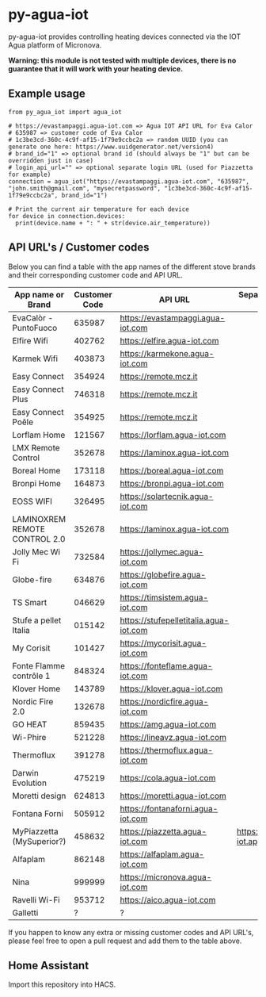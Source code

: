 # py-agua-iot

py-agua-iot provides controlling heating devices connected via the IOT Agua platform of Micronova.

**Warning: this module is not tested with multiple devices, there is no guarantee that it will work with your heating device.**

## Example usage

```
from py_agua_iot import agua_iot

# https://evastampaggi.agua-iot.com => Agua IOT API URL for Eva Calor
# 635987 => customer code of Eva Calor
# 1c3be3cd-360c-4c9f-af15-1f79e9ccbc2a => random UUID (you can generate one here: https://www.uuidgenerator.net/version4)
# brand_id="1" => optional brand id (should always be "1" but can be overridden just in case)
# login_api_url="" => optional separate login URL (used for Piazzetta for example)
connection = agua_iot("https://evastampaggi.agua-iot.com", "635987", "john.smith@gmail.com", "mysecretpassword", "1c3be3cd-360c-4c9f-af15-1f79e9ccbc2a", brand_id="1")

# Print the current air temperature for each device
for device in connection.devices:
  print(device.name + ": " + str(device.air_temperature))
```

## API URL's / Customer codes

Below you can find a table with the app names of the different stove brands and their corresponding customer code and API URL.

| App name or Brand             | Customer Code | API URL                                | Separate login URL (only needed if specified)           |
| ----------------------------- | ------------- | -------------------------------------- | ------------------------------------------------------- |
| EvaCalòr - PuntoFuoco         | 635987        | https://evastampaggi.agua-iot.com      |                                                         |
| Elfire Wifi                   | 402762        | https://elfire.agua-iot.com            |                                                         |
| Karmek Wifi                   | 403873        | https://karmekone.agua-iot.com         |                                                         |
| Easy Connect                  | 354924        | https://remote.mcz.it                  |                                                         |
| Easy Connect Plus             | 746318        | https://remote.mcz.it                  |                                                         |
| Easy Connect Poêle            | 354925        | https://remote.mcz.it                  |                                                         |
| Lorflam Home                  | 121567        | https://lorflam.agua-iot.com           |                                                         |
| LMX Remote Control            | 352678        | https://laminox.agua-iot.com           |                                                         |
| Boreal Home                   | 173118        | https://boreal.agua-iot.com            |                                                         |
| Bronpi Home                   | 164873        | https://bronpi.agua-iot.com            |                                                         |
| EOSS WIFI                     | 326495        | https://solartecnik.agua-iot.com       |                                                         |
| LAMINOXREM REMOTE CONTROL 2.0 | 352678        | https://laminox.agua-iot.com           |                                                         |
| Jolly Mec Wi Fi               | 732584        | https://jollymec.agua-iot.com          |                                                         |
| Globe-fire                    | 634876        | https://globefire.agua-iot.com         |                                                         |
| TS Smart                      | 046629        | https://timsistem.agua-iot.com         |                                                         |
| Stufe a pellet Italia         | 015142        | https://stufepelletitalia.agua-iot.com |                                                         |
| My Corisit                    | 101427        | https://mycorisit.agua-iot.com         |                                                         |
| Fonte Flamme contrôle 1       | 848324        | https://fonteflame.agua-iot.com        |                                                         |
| Klover Home                   | 143789        | https://klover.agua-iot.com            |                                                         |
| Nordic Fire 2.0               | 132678        | https://nordicfire.agua-iot.com        |                                                         |
| GO HEAT                       | 859435        | https://amg.agua-iot.com               |                                                         |
| Wi-Phire                      | 521228        | https://lineavz.agua-iot.com           |                                                         |
| Thermoflux                    | 391278        | https://thermoflux.agua-iot.com        |                                                         |
| Darwin Evolution              | 475219        | https://cola.agua-iot.com              |                                                         |
| Moretti design                | 624813        | https://moretti.agua-iot.com           |                                                         |
| Fontana Forni                 | 505912        | https://fontanaforni.agua-iot.com      |                                                         |
| MyPiazzetta (MySuperior?)     | 458632        | https://piazzetta.agua-iot.com         | https://piazzetta-iot.app2cloud.it/api/bridge/endpoint/ |
| Alfaplam                      | 862148        | https://alfaplam.agua-iot.com          |                                                         |
| Nina                          | 999999        | https://micronova.agua-iot.com         |                                                         |
| Ravelli Wi-Fi                 | 953712        | https://aico.agua-iot.com              |                                                         |
| Galletti                      | ?             | ?                                      |                                                         |

If you happen to know any extra or missing customer codes and API URL's, please feel free to open a pull request and add them to the table above.


## Home Assistant

Import this repository into HACS.
